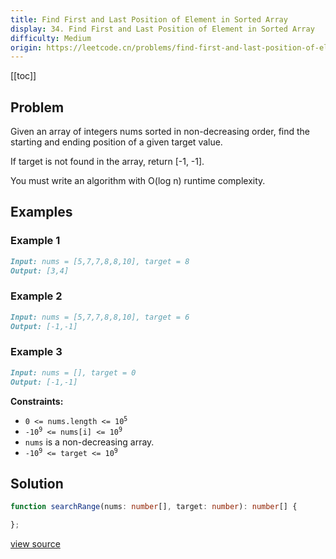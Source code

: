 ```yaml
---
title: Find First and Last Position of Element in Sorted Array
display: 34. Find First and Last Position of Element in Sorted Array
difficulty: Medium
origin: https://leetcode.cn/problems/find-first-and-last-position-of-element-in-sorted-array
---
```


[[toc]]

## Problem

Given an array of integers nums sorted in non-decreasing order, find the starting and ending position of a given target value.

If target is not found in the array, return [-1, -1].

You must write an algorithm with O(log n) runtime complexity.

## Examples

### Example 1

```md
Input: nums = [5,7,7,8,8,10], target = 8
Output: [3,4]
```

### Example 2

```md
Input: nums = [5,7,7,8,8,10], target = 6
Output: [-1,-1]
```

### Example 3

```md
Input: nums = [], target = 0
Output: [-1,-1]
```

**Constraints:**

- <code>0 &lt;= nums.length &lt;= 10<sup>5</sup></code>
- <code>-10<sup>9</sup>&nbsp;&lt;= nums[i]&nbsp;&lt;= 10<sup>9</sup></code>
- <code>nums</code> is a non-decreasing array.
- <code>-10<sup>9</sup>&nbsp;&lt;= target&nbsp;&lt;= 10<sup>9</sup></code>

## Solution

```ts
function searchRange(nums: number[], target: number): number[] {

};
```

[view source](https://leetcode.cn/problems/find-first-and-last-position-of-element-in-sorted-array)

